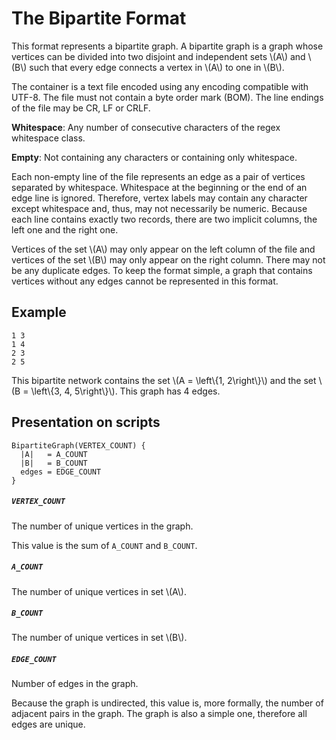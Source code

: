 # The Bipartite Format

This format represents a bipartite graph. A bipartite graph is a graph whose
vertices can be divided into two disjoint and independent sets \\(A\\) and
\\(B\\) such that every edge connects a vertex in \\(A\\) to one in \\(B\\).

The container is a text file encoded using any encoding compatible with UTF-8.
The file must not contain a byte order mark (BOM). The line endings of the file
may be CR, LF or CRLF.

**Whitespace**: Any number of consecutive characters of the regex whitespace
class.

**Empty**: Not containing any characters or containing only whitespace.

Each non-empty line of the file represents an edge as a pair of vertices
separated by whitespace. Whitespace at the beginning or the end of an edge line
is ignored. Therefore, vertex labels may contain any character except whitespace
and, thus, may not necessarily be numeric. Because each line contains exactly
two records, there are two implicit columns, the left one and the right one.

Vertices of the set \\(A\\) may only appear on the left column of the file and
vertices of the set \\(B\\) may only appear on the right column. There may not
be any duplicate edges. To keep the format simple, a graph that contains
vertices without any edges cannot be represented in this format.

## Example

```
1 3
1 4
2 3
2 5
```

This bipartite network contains the set \\(A = \\left\\{1, 2\\right\\}\\) and
the set \\(B = \\left\\{3, 4, 5\\right\\}\\). This graph has 4 edges.

## Presentation on scripts

```
BipartiteGraph(VERTEX_COUNT) {
  |A|   = A_COUNT
  |B|   = B_COUNT
  edges = EDGE_COUNT
}
```

##### `VERTEX_COUNT`

The number of unique vertices in the graph.

This value is the sum of `A_COUNT` and `B_COUNT`.

##### `A_COUNT`

The number of unique vertices in set \\(A\\).

##### `B_COUNT`

The number of unique vertices in set \\(B\\).

##### `EDGE_COUNT`

Number of edges in the graph.

Because the graph is undirected, this value is, more formally, the number of
adjacent pairs in the graph. The graph is also a simple one, therefore all edges
are unique.
